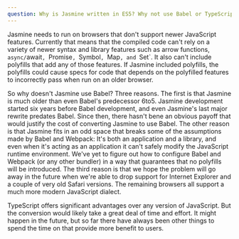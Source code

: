 ```yaml
---
question: Why is Jasmine written in ES5? Why not use Babel or TypeScript?
---
```


Jasmine needs to run on browsers that don't support newer JavaScript features.
Currently that means that the compiled code can't rely on a variety of newer
syntax and library features such as arrow functions, `async/`await`, `Promise`,
`Symbol`, `Map`, and `Set`. It also can't include polyfills that add any of
those features. If Jasmine included polyfills, the polyfills could cause specs
for code that depends on the polyfilled features to incorrectly pass when run
on an older browser.

So why doesn't Jasmine use Babel? Three reasons. The first is that Jasmine is
much older than even Babel's predecessor 6to5. Jasmine development started six
years before Babel development, and even Jasmine's last major rewrite predates
Babel. Since then, there hasn't bene an obvious payoff that would justify the
cost of converting Jasmine to use Babel. The other reason is that Jasmine fits
in an odd space that breaks some of the assumptions made by Babel and Webpack:
It's both an application and a library, and even when it's acting as an
application it can't safely modify the JavaScript runtime environment. We've
yet to figure out how to configure Babel and Webpack (or any other bundler) in
a way that guarantees that no polyfills will be introduced. The third reason is
that we hope the problem will go away in the future when we're able to drop
support for Internet Explorer and a couple of very old Safari versions. The
remaining browsers all support a much more modern JavaScript dialect.

TypeScript offers significant advantages over any version of JavaScript. But
the conversion would likely take a great deal of time and effort. It might
happen in the future, but so far there have always been other things to spend
the time on that provide more benefit to users.
